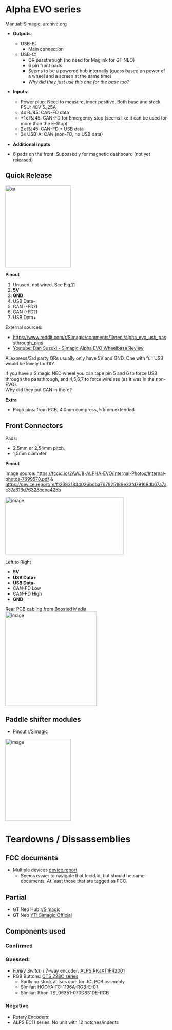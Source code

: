 # Alpha EVO series

Manual: [Simagic](https://cdn.shopify.com/s/files/1/0764/6756/8943/files/SIMAGIC_Alpha_EVO_UM_EN.pdf?v=1750675937), [archive.org](https://archive.org/details/simagic-alpha-evo-um-en)

- **Outputs**: 
  - USB-B: 
    - Main connection
  - USB-C: 
    - QR passthrough (no need for Maglink for GT NEO)
    - 6 pin front pads
    - Seems to be a powered hub internally (guess based on power of a wheel and a screen at the same time)
    - *Why did they just use this one for the base too?*

- **Inputs**:
  - Power plug: Need to measure, inner positive. Both base and stock PSU: 48V 5.,25A   
  - 4x RJ45: CAN-FD data
  - +1x RJ45: CAN-FD for Emergency stop (seems like it can be used for more than the E-Stop)   
  - 2x RJ45: CAN-FD + USB data
  - 3x USB-A: CAN (non-FD, no USB data)
 
-  **Additional inputs**
  - 6 pads on the front: Supossedly for magnetic dashboard (not yet released)

## Quick Release  

<img width="204" height="256" alt="qr" src="https://github.com/user-attachments/assets/3c9d023e-fca3-45e4-aa1c-b6d2cb917db5" />

**Pinout**

 1. Unused, not wired. See [Fig.11](https://device.report/m/f126831834026bdba767825189e33fd79168db67a7ac37a613d76328ecbc425b)
 2. **5V**
 3. **GND**
 4. USB Data-
 5. CAN (-FD?)
 6. CAN (-FD?)
 7. USB Data+

External sources:
- https://www.reddit.com/r/Simagic/comments/1lvrenl/alpha_evo_usb_passthrough_pins
- [Youtube: Dan Suzuki - Simagic Alpha EVO Wheelbase Review](https://youtu.be/pInQ37QII1g?si=CptPgroDBuGtOyhN&t=781)
  
Aliexpress/3rd party QRs usually only have 5V and GND. One with full USB would be lovely for DIY.    
  
If you have a Simagic NEO wheel you can tape pin 5 and 6 to force USB through the passthrough, and 4,5,6,7 to force wireless (as it was in the non-EVO).  
Why did they put CAN in there? 
  
**Extra**  
  
- Pogo pins: from PCB; 4.0mm compress, 5.5mm extended 
  
## Front Connectors

Pads: 
- 2,5mm or 2,54mm pitch.
- 1,5mm diameter

**Pinout**  

Image source: https://fccid.io/2AWJ8-ALPHA-EVO/Internal-Photos/Internal-photos-7699578.pdf & https://device.report/m/f126831834026bdba767825189e33fd79168db67a7ac37a613d76328ecbc425b

<img width="368" height="180" alt="image" src="https://github.com/user-attachments/assets/65c7da21-ecef-48df-b19a-d23e66ed365b" />

Left to Right 
- **5V**
- **USB Data+**  
- **USB Data-**  
- CAN-FD Low
- CAN-FD High
- **GND**

Rear PCB cabling from [Boosted Media](https://www.youtube.com/watch?v=xHefYsMJs54&t=1925s)  
<img width="284" height="294" alt="image" src="https://github.com/user-attachments/assets/a1b0ddec-fe4f-4745-92ab-8ca793696e85" />



## Paddle shifter modules

- Pinout [r/Simagic](https://www.reddit.com/r/Simagic/comments/1k9zxhn/help_simagic_dual_paddle_shifter/)
<img width="204" height="256" alt="image" src="https://github.com/user-attachments/assets/ed258c3c-84f4-4817-bd19-8274e2b1b9df" />



# Teardowns / Dissassemblies

## FCC documents

- Multiple devices [device.report](https://device.report/shen-zhen-simagic-technology)
  - Seems easier to navigate that fccid.io, but should be same documents. At least those that are tagged as FCC. 



## Partial

- GT Neo Hub [r/Simagic](https://www.reddit.com/r/Simagic/comments/1clidwj/simagic_gt_pro_hub_disassembly/)
- GT Neo [YT: Simagic Official](https://www.youtube.com/watch?v=_ftnGmK0h7M)

## Components used

### Confirmed

### Guessed:

- *Funky Switch* / 7-way encoder: [ALPS RKJXT1F42001](https://tech.alpsalpine.com/e/products/detail/RKJXT1F42001/)
- RGB Buttons: [CTS 228C series](https://eu.mouser.com/datasheet/2/96/CTS_Switches_Tactile_228C_Series_Datasheet-1371171.pdf) 
  - Sadly no stock at lscs.com for JCLPCB assembly
  - Similar: HOOYA TC-1196A-RGB-E-01
  - Similar: Khon TSL06351-070D831DE-RGB


### Negative

- Rotary Encoders:
 - ALPS EC11 series: No unit with 12 notches/indents

